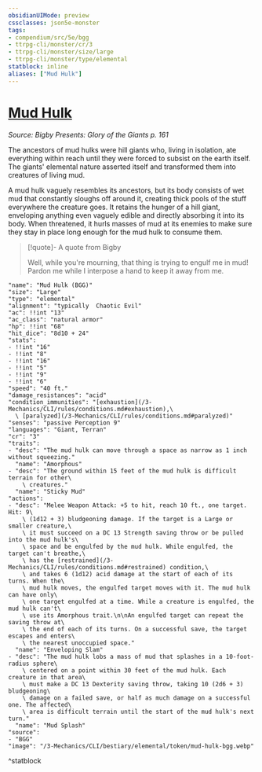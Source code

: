 ```yaml
---
obsidianUIMode: preview
cssclasses: json5e-monster
tags:
- compendium/src/5e/bgg
- ttrpg-cli/monster/cr/3
- ttrpg-cli/monster/size/large
- ttrpg-cli/monster/type/elemental
statblock: inline
aliases: ["Mud Hulk"]
---
```

# [Mud Hulk](3-Mechanics\CLI\bestiary\elemental/mud-hulk-bgg.md)
*Source: Bigby Presents: Glory of the Giants p. 161*  

The ancestors of mud hulks were hill giants who, living in isolation, ate everything within reach until they were forced to subsist on the earth itself. The giants' elemental nature asserted itself and transformed them into creatures of living mud.

A mud hulk vaguely resembles its ancestors, but its body consists of wet mud that constantly sloughs off around it, creating thick pools of the stuff everywhere the creature goes. It retains the hunger of a hill giant, enveloping anything even vaguely edible and directly absorbing it into its body. When threatened, it hurls masses of mud at its enemies to make sure they stay in place long enough for the mud hulk to consume them.

> [!quote]- A quote from Bigby  
> 
> Well, while you're mourning, that thing is trying to engulf me in mud! Pardon me while I interpose a hand to keep it away from me.


```statblock
"name": "Mud Hulk (BGG)"
"size": "Large"
"type": "elemental"
"alignment": "typically  Chaotic Evil"
"ac": !!int "13"
"ac_class": "natural armor"
"hp": !!int "68"
"hit_dice": "8d10 + 24"
"stats":
- !!int "16"
- !!int "8"
- !!int "16"
- !!int "5"
- !!int "9"
- !!int "6"
"speed": "40 ft."
"damage_resistances": "acid"
"condition_immunities": "[exhaustion](/3-Mechanics/CLI/rules/conditions.md#exhaustion),\
  \ [paralyzed](/3-Mechanics/CLI/rules/conditions.md#paralyzed)"
"senses": "passive Perception 9"
"languages": "Giant, Terran"
"cr": "3"
"traits":
- "desc": "The mud hulk can move through a space as narrow as 1 inch without squeezing."
  "name": "Amorphous"
- "desc": "The ground within 15 feet of the mud hulk is difficult terrain for other\
    \ creatures."
  "name": "Sticky Mud"
"actions":
- "desc": "Melee Weapon Attack: +5 to hit, reach 10 ft., one target. Hit: 9\
    \ (1d12 + 3) bludgeoning damage. If the target is a Large or smaller creature,\
    \ it must succeed on a DC 13 Strength saving throw or be pulled into the mud hulk's\
    \ space and be engulfed by the mud hulk. While engulfed, the target can't breathe,\
    \ has the [restrained](/3-Mechanics/CLI/rules/conditions.md#restrained) condition,\
    \ and takes 6 (1d12) acid damage at the start of each of its turns. When the\
    \ mud hulk moves, the engulfed target moves with it. The mud hulk can have only\
    \ one target engulfed at a time. While a creature is engulfed, the mud hulk can't\
    \ use its Amorphous trait.\n\nAn engulfed target can repeat the saving throw at\
    \ the end of each of its turns. On a successful save, the target escapes and enters\
    \ the nearest unoccupied space."
  "name": "Enveloping Slam"
- "desc": "The mud hulk lobs a mass of mud that splashes in a 10-foot-radius sphere\
    \ centered on a point within 30 feet of the mud hulk. Each creature in that area\
    \ must make a DC 13 Dexterity saving throw, taking 10 (2d6 + 3) bludgeoning\
    \ damage on a failed save, or half as much damage on a successful one. The affected\
    \ area is difficult terrain until the start of the mud hulk's next turn."
  "name": "Mud Splash"
"source":
- "BGG"
"image": "/3-Mechanics/CLI/bestiary/elemental/token/mud-hulk-bgg.webp"
```
^statblock